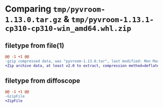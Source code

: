 # Comparing `tmp/pyvroom-1.13.0.tar.gz` & `tmp/pyvroom-1.13.1-cp310-cp310-win_amd64.whl.zip`

## filetype from file(1)

```diff
@@ -1 +1 @@
-gzip compressed data, was "pyvroom-1.13.0.tar", last modified: Mon Mar 20 08:22:55 2023, max compression
+Zip archive data, at least v2.0 to extract, compression method=deflate
```

## filetype from diffoscope

```diff
@@ -1 +1 @@
-GzipFile
+ZipFile
```

